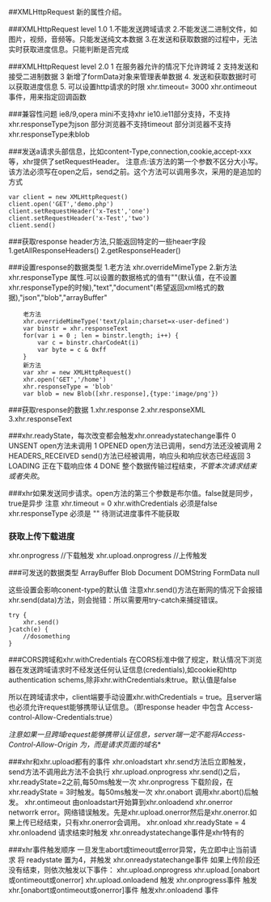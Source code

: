 ##XMLHttpRequest 新的属性介绍。

###XMLHttpRequest level 1.0
1.不能发送跨域请求
2.不能发送二进制文件，如图片，视频，音频等。只能发送纯文本数据
3.在发送和获取数据的过程中，无法实时获取进度信息。只能判断是否完成

###XMLHttpRequest level 2.0
1 在服务器允许的情况下允许跨域 
2 支持发送和接受二进制数据
3 新增了formData对象来管理表单数据
4. 发送和获取数据时可以获取进度信息
5. 可以设置http请求的时限 xhr.timeout= 3000  xhr.ontimeout 事件，用来指定回调函数



###兼容性问题
ie8/9,opera mini不支持xhr
ie10.ie11部分支持，不支持xhr.responseType为json
部分浏览器不支持timeout
部分浏览器不支持 xhr.responseType未blob


###发送a请求头部信息，比如content-Type,connection,cookie,accept-xxx等，xhr提供了setRequestHeader。
注意点:该方法的第一个参数不区分大小写。该方法必须写在open之后，send之前。这个方法可以调用多次，采用的是追加的方式
```
var client = new XMLHttpRequest()
client.open('GET','demo.php')
client.setRequestHeader('x-Test','one')
client.setRequestHeader('x-Test','two')
client.send()
```

###获取response header方法,只能返回特定的一些heaer字段
1.getAllResponseHeaders()
2.getResponseHeader()


###设置response的数据类型
1.老方法 xhr.overrideMimeType
2.新方法 xhr.responseType 属性.可以设置的数据格式的值有""(默认值，在不设置xhr.responseType的时候),"text","document"(希望返回xml格式的数据),"json","blob","arrayBuffer"

```
    老方法
    xhr.overrideMimeType('text/plain;charset=x-user-defined')
    var binstr = xhr.responseText
    for(var i = 0 ; len = binstr.length; i++) {
        var c = binstr.charCodeAt(i)
        var byte = c & 0xff
    }
    新方法
    var xhr = new XMLHttpRequest()
    xhr.open('GET','/home')
    xhr.responseType = 'blob'
    var blob = new Blob([xhr.response],{type:'image/png'})
```


###获取response的数据
1.xhr.response 
2.xhr.responseXML
3.xhr.responseText


###xhr.readyState，每次改变都会触发xhr.onreadystatechange事件
0   UNSENT  open方法未调用
1   OPENED  open方法已调用，send方法还没被调用
2   HEADERS_RECEIVED  send()方法已经被调用，响应头和响应状态已经返回
3   LOADING  正在下载响应体
4   DONE    整个数据传输过程结束，*不管本次请求结束或者失败*。

###xhr如果发送同步请求。open方法的第三个参数是布尔值。false就是同步，true是异步
注意 xhr.timeout = 0
    xhr.withCredentials 必须是false
    xhr.responseType 必须是 ""
待测试进度事件不能获取

### 获取上传下载进度
xhr.onprogress  //下载触发
xhr.upload.onprogress  //上传触发

###可发送的数据类型
ArrayBuffer
Blob
Document
DOMString
FormData
null

这些设置会影响conent-type的默认值
注意xhr.send()方法在断网的情况下会报错xhr.send(data)方法，则会抛错：所以需要用try-catch来捕捉错误。
```
try {
    xhr.send()
}catch(e) {
    //dosomething
}
```

###CORS跨域和xhr.withCredentials
在CORS标准中做了规定，默认情况下浏览器在发送跨域请求时不经发送任何认证信息(credentials),如cookie和http authentication schems,除非xhr.withCredentials未true。默认值是false

所以在跨域请求中，client端要手动设置xhr.withCredentials = true。且server端也必须允许request能够携带认证信息。（即response header 中包含 Access-control-Allow-Credentials:true）

**注意如果一旦跨域request能够携带认证信息，server端一定不能将Access-Control-Allow-Origin 为*，而是请求页面的域名**


###xhr和xhr.upload都有的事件 
xhr.onloadstart  xhr.send方法后立即触发，send方法不调用此方法不会执行
xhr.upload.onprogress xhr.send()之后，xhr.readyState=2之前,每50ms触发一次
xhr.onprogress  下载阶段，在xhr.readyState = 3时触发。每50ms触发一次
xhr.onabort 调用xhr.abort()后触发。
xhr.ontimeout 由onloadstart开始算到xhr.onloadend
xhr.onerror networrk error。网络错误触发。先是xhr.upload.onerror然后是xhr.onerror.如果上传已经结束，只有xhr.onerror会调用。
xhr.onload xhr.readyState = 4
xhr.onloadend 请求结束时触发
xhr.onreadystatechange事件是xhr特有的

###xhr事件触发顺序
一旦发生abort或timeout或error异常，先立即中止当前请求
将 readystate 置为4，并触发 xhr.onreadystatechange事件
如果上传阶段还没有结束，则依次触发以下事件：
xhr.upload.onprogress
xhr.upload.[onabort或ontimeout或onerror]
xhr.upload.onloadend
触发 xhr.onprogress事件
触发 xhr.[onabort或ontimeout或onerror]事件
触发xhr.onloadend 事件